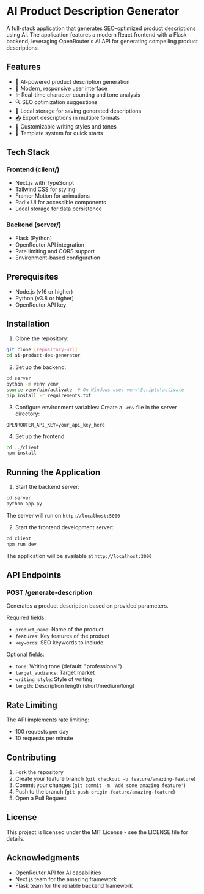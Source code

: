 # AI Product Description Generator

A full-stack application that generates SEO-optimized product descriptions using AI. The application features a modern React frontend with a Flask backend, leveraging OpenRouter's AI API for generating compelling product descriptions.

## Features

- 🎯 AI-powered product description generation
- 💅 Modern, responsive user interface
- ✨ Real-time character counting and tone analysis
- 🔍 SEO optimization suggestions
- 💾 Local storage for saving generated descriptions
- 📤 Export descriptions in multiple formats
- 🎨 Customizable writing styles and tones
- 🔄 Template system for quick starts

## Tech Stack

### Frontend (client/)
- Next.js with TypeScript
- Tailwind CSS for styling
- Framer Motion for animations
- Radix UI for accessible components
- Local storage for data persistence

### Backend (server/)
- Flask (Python)
- OpenRouter API integration
- Rate limiting and CORS support
- Environment-based configuration

## Prerequisites

- Node.js (v16 or higher)
- Python (v3.8 or higher)
- OpenRouter API key

## Installation

1. Clone the repository:
```bash
git clone [repository-url]
cd ai-product-des-generator
```

2. Set up the backend:
```bash
cd server
python -m venv venv
source venv/bin/activate  # On Windows use: venv\Scripts\activate
pip install -r requirements.txt
```

3. Configure environment variables:
Create a `.env` file in the server directory:
```
OPENROUTER_API_KEY=your_api_key_here
```

4. Set up the frontend:
```bash
cd ../client
npm install
```

## Running the Application

1. Start the backend server:
```bash
cd server
python app.py
```
The server will run on `http://localhost:5000`

2. Start the frontend development server:
```bash
cd client
npm run dev
```
The application will be available at `http://localhost:3000`

## API Endpoints

### POST /generate-description
Generates a product description based on provided parameters.

Required fields:
- `product_name`: Name of the product
- `features`: Key features of the product
- `keywords`: SEO keywords to include

Optional fields:
- `tone`: Writing tone (default: "professional")
- `target_audience`: Target market
- `writing_style`: Style of writing
- `length`: Description length (short/medium/long)

## Rate Limiting

The API implements rate limiting:
- 100 requests per day
- 10 requests per minute

## Contributing

1. Fork the repository
2. Create your feature branch (`git checkout -b feature/amazing-feature`)
3. Commit your changes (`git commit -m 'Add some amazing feature'`)
4. Push to the branch (`git push origin feature/amazing-feature`)
5. Open a Pull Request

## License

This project is licensed under the MIT License - see the LICENSE file for details.

## Acknowledgments

- OpenRouter API for AI capabilities
- Next.js team for the amazing framework
- Flask team for the reliable backend framework 